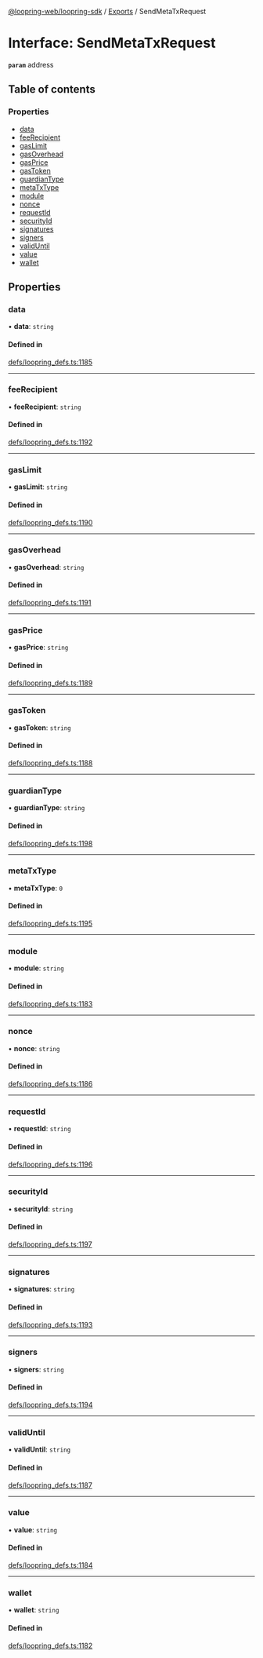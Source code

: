 [@loopring-web/loopring-sdk](../README.md) / [Exports](../modules.md) / SendMetaTxRequest

# Interface: SendMetaTxRequest

**`param`** address

## Table of contents

### Properties

- [data](SendMetaTxRequest.md#data)
- [feeRecipient](SendMetaTxRequest.md#feerecipient)
- [gasLimit](SendMetaTxRequest.md#gaslimit)
- [gasOverhead](SendMetaTxRequest.md#gasoverhead)
- [gasPrice](SendMetaTxRequest.md#gasprice)
- [gasToken](SendMetaTxRequest.md#gastoken)
- [guardianType](SendMetaTxRequest.md#guardiantype)
- [metaTxType](SendMetaTxRequest.md#metatxtype)
- [module](SendMetaTxRequest.md#module)
- [nonce](SendMetaTxRequest.md#nonce)
- [requestId](SendMetaTxRequest.md#requestid)
- [securityId](SendMetaTxRequest.md#securityid)
- [signatures](SendMetaTxRequest.md#signatures)
- [signers](SendMetaTxRequest.md#signers)
- [validUntil](SendMetaTxRequest.md#validuntil)
- [value](SendMetaTxRequest.md#value)
- [wallet](SendMetaTxRequest.md#wallet)

## Properties

### data

• **data**: `string`

#### Defined in

[defs/loopring_defs.ts:1185](https://github.com/Loopring/loopring_sdk/blob/edf273a/src/defs/loopring_defs.ts#L1185)

___

### feeRecipient

• **feeRecipient**: `string`

#### Defined in

[defs/loopring_defs.ts:1192](https://github.com/Loopring/loopring_sdk/blob/edf273a/src/defs/loopring_defs.ts#L1192)

___

### gasLimit

• **gasLimit**: `string`

#### Defined in

[defs/loopring_defs.ts:1190](https://github.com/Loopring/loopring_sdk/blob/edf273a/src/defs/loopring_defs.ts#L1190)

___

### gasOverhead

• **gasOverhead**: `string`

#### Defined in

[defs/loopring_defs.ts:1191](https://github.com/Loopring/loopring_sdk/blob/edf273a/src/defs/loopring_defs.ts#L1191)

___

### gasPrice

• **gasPrice**: `string`

#### Defined in

[defs/loopring_defs.ts:1189](https://github.com/Loopring/loopring_sdk/blob/edf273a/src/defs/loopring_defs.ts#L1189)

___

### gasToken

• **gasToken**: `string`

#### Defined in

[defs/loopring_defs.ts:1188](https://github.com/Loopring/loopring_sdk/blob/edf273a/src/defs/loopring_defs.ts#L1188)

___

### guardianType

• **guardianType**: `string`

#### Defined in

[defs/loopring_defs.ts:1198](https://github.com/Loopring/loopring_sdk/blob/edf273a/src/defs/loopring_defs.ts#L1198)

___

### metaTxType

• **metaTxType**: ``0``

#### Defined in

[defs/loopring_defs.ts:1195](https://github.com/Loopring/loopring_sdk/blob/edf273a/src/defs/loopring_defs.ts#L1195)

___

### module

• **module**: `string`

#### Defined in

[defs/loopring_defs.ts:1183](https://github.com/Loopring/loopring_sdk/blob/edf273a/src/defs/loopring_defs.ts#L1183)

___

### nonce

• **nonce**: `string`

#### Defined in

[defs/loopring_defs.ts:1186](https://github.com/Loopring/loopring_sdk/blob/edf273a/src/defs/loopring_defs.ts#L1186)

___

### requestId

• **requestId**: `string`

#### Defined in

[defs/loopring_defs.ts:1196](https://github.com/Loopring/loopring_sdk/blob/edf273a/src/defs/loopring_defs.ts#L1196)

___

### securityId

• **securityId**: `string`

#### Defined in

[defs/loopring_defs.ts:1197](https://github.com/Loopring/loopring_sdk/blob/edf273a/src/defs/loopring_defs.ts#L1197)

___

### signatures

• **signatures**: `string`

#### Defined in

[defs/loopring_defs.ts:1193](https://github.com/Loopring/loopring_sdk/blob/edf273a/src/defs/loopring_defs.ts#L1193)

___

### signers

• **signers**: `string`

#### Defined in

[defs/loopring_defs.ts:1194](https://github.com/Loopring/loopring_sdk/blob/edf273a/src/defs/loopring_defs.ts#L1194)

___

### validUntil

• **validUntil**: `string`

#### Defined in

[defs/loopring_defs.ts:1187](https://github.com/Loopring/loopring_sdk/blob/edf273a/src/defs/loopring_defs.ts#L1187)

___

### value

• **value**: `string`

#### Defined in

[defs/loopring_defs.ts:1184](https://github.com/Loopring/loopring_sdk/blob/edf273a/src/defs/loopring_defs.ts#L1184)

___

### wallet

• **wallet**: `string`

#### Defined in

[defs/loopring_defs.ts:1182](https://github.com/Loopring/loopring_sdk/blob/edf273a/src/defs/loopring_defs.ts#L1182)
